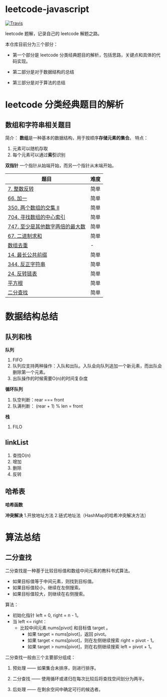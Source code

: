 # leetcode-javascript
[![Travis](https://img.shields.io/badge/language-JavaScript-yellow.svg)]()

leetcode 题解，记录自己的 leetcode 解题之路。

本仓库目前分为三个部分：

* 第一个部分是 leetcode 分类经典题目的解析，包括思路，关键点和具体的代码实现。

* 第二部分是对于数据结构的总结

* 第三部分是对于算法的总结

# leetcode 分类经典题目的解析
## 数组和字符串相关题目
简介：
**数组**是一种基本的数据结构，用于按顺序**存储元素的集合**。
特点：
1. 元素可以随机存取
2. 每个元素可以通过**索引**识别

**双指针**
一个指针从始端开始，而另一个指针从末端开始。

|题目|难度|
|--|--|
|[7. 整数反转](./arrAndString/7.md)|简单|
|[66. 加一](./arrAndString/66.md)|简单|
|[350. 两个数组的交集 II](./arrAndString/350.md)|简单|
|[704. 寻找数组的中心索引](./arrAndString/704.md)|简单|
|[747. 至少是其他数字两倍的最大数](./arrAndString/747.md)|简单|
|[67. 二进制求和](./arrAndString/67.md)|简单|
|[数组去重](./arrAndString/repeatArr.md)|-|
|[14. 最长公共前缀](./arrAndString/14.md)|简单|
|[344. 反正字符串](./arrAndString/344.md)|简单|[707. 设计链表](./queueStack/linkList.md)｜中等｜
|[24. 反转链表](./queueStack/reverseLinkList.md)| 简单|
|[平方根](./queueStack/平方根.md)|简单|
|[二分查找](./queueStack/二分查找.md)|简单|


# 数据结构总结
## 队列和栈
**队列**
1. FIFO
2. 队列应支持两种操作：入队和出队。入队会向队列追加一个新元素，而出队会删除第一个元素。
3. 出队操作的时候需要O(n)的时间复杂度

**循环队列**
1. 队空判断：rear === front
2. 队满判断： (rear + 1) % len = front

**栈**
1. FILO

## linkList
1. 查找O(n)
2. 增加
3. 删除
4. 反转

## 哈希表
**哈希函数**

**冲突解决**
1.开放地址方法
2.链式地址法（HashMap的哈希冲突解决方法） 

# 算法总结
## 二分查找
二分查找是一种基于比较目标值和数组中间元素的教科书式算法。

* 如果目标值等于中间元素，则找到目标值。
* 如果目标值较小，继续在左侧搜索。
* 如果目标值较大，则继续在右侧搜索。

算法：
* 初始化指针 left = 0, right = n - 1。
* 当 left <= right：
  * 比较中间元素 nums[pivot] 和目标值 target 。
    * 如果 target = nums[pivot]，返回 pivot。
    * 如果 target < nums[pivot]，则在左侧继续搜索 right = pivot - 1。
    * 如果 target > nums[pivot]，则在右侧继续搜索 left = pivot + 1。

二分查找一般由三个主要部分组成：

1. 预处理 —— 如果集合未排序，则进行排序。

2. 二分查找 —— 使用循环或递归在每次比较后将查找空间划分为两半。

3. 后处理 —— 在剩余空间中确定可行的候选者。